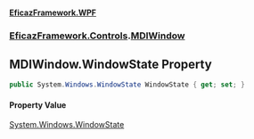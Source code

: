#### [EficazFramework.WPF](EficazFrameworkWPF.md 'EficazFramework WPF')
### [EficazFramework.Controls](EficazFrameworkWPF.md#EficazFramework.Controls 'EficazFramework.Controls').[MDIWindow](EficazFramework.Controls/MDIWindow.md 'EficazFramework.Controls.MDIWindow')

## MDIWindow.WindowState Property

```csharp
public System.Windows.WindowState WindowState { get; set; }
```

#### Property Value
[System.Windows.WindowState](https://docs.microsoft.com/en-us/dotnet/api/System.Windows.WindowState 'System.Windows.WindowState')